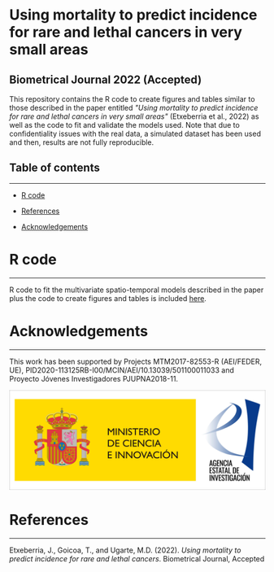 # Using mortality to predict incidence for rare and lethal cancers in very small areas

Biometrical Journal 2022 (Accepted)
------------------------------------------------------------------------

This repository contains the R code to create figures and tables similar to those described in the paper entitled *"Using mortality to predict incidence for rare and lethal cancers in very small areas"* (Etxeberria et al., 2022) as well as the code to fit and validate the models used. Note that due to confidentiality issues with the real data, a simulated dataset has been used and then, results are not fully reproducible.

## **Table of contents**
------------------------------------------------------------------------

-   [R code](https://github.com/spatialstatisticsupna/Using-mortality-to-predict-incidence-for-rare-and-lethal-cancers-in-very-small-areas#R-code)

-   [References](https://github.com/spatialstatisticsupna/Using-mortality-to-predict-incidence-for-rare-and-lethal-cancers-in-very-small-areas#References)

-   [Acknowledgements](https://github.com/spatialstatisticsupna/Using-mortality-to-predict-incidence-for-rare-and-lethal-cancers-in-very-small-areas#Acknowledgements)

# **R code**
------------------------------------------------------------------------

R code to fit the multivariate spatio-temporal models described in the paper plus the code to create figures and tables is included [here](https://github.com/spatialstatisticsupna/Using-mortality-to-predict-incidence-for-rare-and-lethal-cancers-in-very-small-areas/blob/master/R/).

# **Acknowledgements**
------------------------------------------------------------------------

This work has been supported by Projects MTM2017-82553-R (AEI/FEDER, UE), PID2020-113125RB-I00/MCIN/AEI/10.13039/501100011033 and Proyecto Jóvenes Investigadores PJUPNA2018-11.

[![](https://github.com/spatialstatisticsupna/Multivariate_spatio_temporal_P_spline/raw/master/micin-aei.jpg)](https://github.com/spatialstatisticsupna/Multivariate_spatio_temporal_P_spline/blob/master/micin-aei.jpg)

# **References**
------------------------------------------------------------------------
Etxeberria, J., Goicoa, T., and Ugarte, M.D. (2022). *Using mortality to predict incidence for rare and lethal cancers*. Biometrical Journal, Accepted
